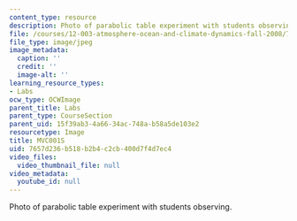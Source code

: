 ```yaml
---
content_type: resource
description: Photo of parabolic table experiment with students observing.
file: /courses/12-003-atmosphere-ocean-and-climate-dynamics-fall-2008/7657d236b518b2b4c2cb400d7f4d7ec4_MVC001S.jpg
file_type: image/jpeg
image_metadata:
  caption: ''
  credit: ''
  image-alt: ''
learning_resource_types:
- Labs
ocw_type: OCWImage
parent_title: Labs
parent_type: CourseSection
parent_uid: 15f39ab3-4a66-34ac-748a-b58a5de103e2
resourcetype: Image
title: MVC001S
uid: 7657d236-b518-b2b4-c2cb-400d7f4d7ec4
video_files:
  video_thumbnail_file: null
video_metadata:
  youtube_id: null
---
```

Photo of parabolic table experiment with students observing.

